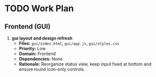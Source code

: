 # TODO Work Plan

## Frontend (GUI)
1. **gui layout and design refresh**
   - **Files:** `gui/index.html`, `gui/app.js`, `gui/styles.css`
   - **Priority:** Low
   - **Domain:** Frontend
   - **Dependencies:** None
   - **Rationale:** Reorganize status view, keep input fixed at bottom and ensure round icon-only controls.
